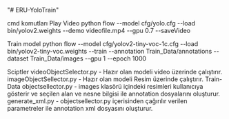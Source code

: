 "# ERU-YoloTrain" 

cmd komutları
Play Video
python flow --model cfg/yolo.cfg --load bin/yolov2.weights --demo videofile.mp4 --gpu 0.7 --saveVideo

Train model
python flow --model cfg/yolov2-tiny-voc-1c.cfg --load bin/yolov2-tiny-voc.weights --train --annotation Train_Data/annotations --dataset Train_Data/images --gpu 1 --epoch 1000

Sciptler
videoObjectSelector.py - Hazır olan modeli video üzerinde çalıştırır.
imageObjectSellector.py - Hazır olan modeli Resim üzerinde çalıştırır.
Train-Data
objectsellector.py - images klasörü içindeki resimleri kullanıcıya gösterir ve seçilen alan ve nesne bilgisi ile annotation dosyalarını oluşturur.
generate_xml.py - objectsellector.py içerisinden çağırılır verilen parametreler ile annotation xml dosyasını oluşturur.
 

